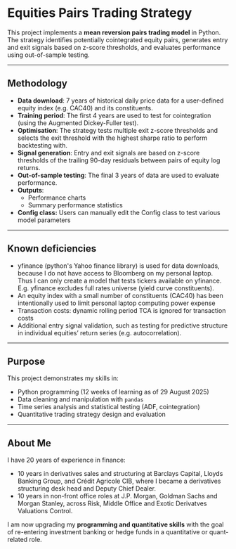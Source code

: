 # Equities Pairs Trading Strategy

This project implements a **mean reversion pairs trading model** in Python.  
The strategy identifies potentially cointegrated equity pairs, generates entry and exit signals based on z-score thresholds, and 
evaluates performance using out-of-sample testing.

---

## Methodology
- **Data download**: 7 years of historical daily price data for a user-defined equity index (e.g. CAC40) and its constituents.  
- **Training period**: The first 4 years are used to test for cointegration (using the Augmented Dickey-Fuller test).
- **Optimisation**: The strategy tests multiple exit z-score thresholds and selects the exit threshold with the highest sharpe ratio to perform backtesting with. 
- **Signal generation**: Entry and exit signals are based on z-score thresholds of the trailing 90-day residuals between pairs of equity log returns.  
- **Out-of-sample testing**: The final 3 years of data are used to evaluate performance.  
- **Outputs**:
  - Performance charts  
  - Summary performance statistics
- **Config class:** Users can manually edit the Config class to test various model parameters

---

## Known deficiencies
- yfinance (python's Yahoo finance library) is used for data downloads, because I do not have access to Bloomberg on my personal laptop.
  Thus I can only create a model that tests tickers available on yfinance. E.g. yfinance excludes full rates universe (yield curve constituents). 
- An equity index with a small number of constituents (CAC40) has been intentionally used to limit personal laptop computing power expense
- Transaction costs: dynamic rolling period TCA is ignored for transaction costs
- Additional entry signal validation, such as testing for predictive structure in individual equities’ return series (e.g. autocorrelation).

---

## Purpose
This project demonstrates my skills in:
- Python programming (12 weeks of learning as of 29 August 2025)  
- Data cleaning and manipulation with `pandas`  
- Time series analysis and statistical testing (ADF, cointegration)  
- Quantitative trading strategy design and evaluation  

---

## About Me
I have 20 years of experience in finance:
- 10 years in derivatives sales and structuring at Barclays Capital, Lloyds Banking Group, and Crédit Agricole CIB, where I became a derivatives
  structuring desk head and Deputy Chief Dealer.
- 10 years in non-front office roles at J.P. Morgan, Goldman Sachs and Morgan Stanley, across Risk, Middle Office and Exotic Derivatves Valuations Control.

I am now upgrading my **programming and quantitative skills** with the goal of re-entering investment banking or hedge funds in a quantitative or quant-related role.
